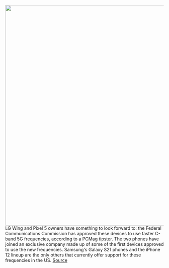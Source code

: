 <img src='https://cdn.vox-cdn.com/thumbor/OTtaP2i6sr8Z58S1h33S9JYD4Vk=/0x0:2040x1360/1200x800/filters:focal(857x517:1183x843)/cdn.vox-cdn.com/uploads/chorus_image/image/68758422/cgartenberg_201022_4254_0003.0.0.jpg' width='700px' /><br/>
LG Wing and Pixel 5 owners have something to look forward to: the Federal Communications Commission has approved these devices to use faster C-band 5G frequencies, according to a PCMag tipster. The two phones have joined an exclusive company made up of some of the first devices approved to use the new frequencies. Samsung's Galaxy S21 phones and the iPhone 12 lineup are the only others that currently offer support for these frequencies in the US.
<a href='https://www.theverge.com/2021/2/2/22262568/lg-wing-pixel-5-c-band-5g-spectrum'> Source <a/>